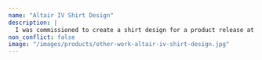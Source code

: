```yaml
---
name: "Altair IV Shirt Design"
description: |
  I was commissioned to create a shirt design for a product release at a local media switcher tech company. The brief was to emulate the style of 1950s sci-fi movies and include the product nickname: Altair IV.
non_conflict: false
image: "/images/products/other-work-altair-iv-shirt-design.jpg"
---
```

